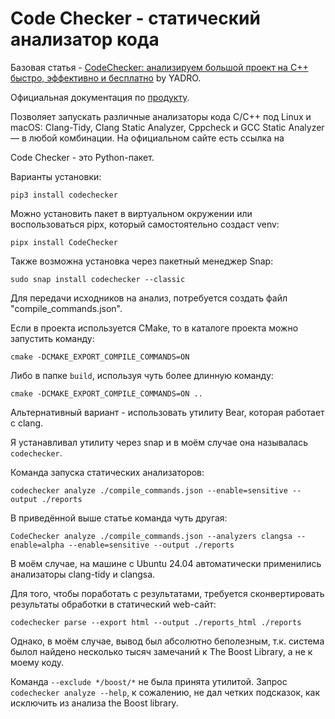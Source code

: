 # Code Checker - статический анализатор кода

Базовая статья - [CodeChecker: анализируем большой проект на С++ быстро, эффективно и бесплатно](https://habr.com/ru/companies/yadro/articles/838878/) by YADRO.

Официальная документация по [продукту](https://codechecker.readthedocs.io/en/latest/).

Позволяет запускать различные анализаторы кода C/C++ под Linux и macOS: Clang-Tidy, Clang Static Analyzer, Cppcheck и GCC Static Analyzer — в любой комбинации. На официальном сайте есть ссылка на 

Code Checker - это Python-пакет.

Варианты установки:

```shell
pip3 install codechecker
```

Можно установить пакет в виртуальном окружении или воспользоваться pipx, который самостоятельно создаст venv: 

```shell
pipx install CodeChecker
```

Также возможна установка через пакетный менеджер Snap:

```shell
sudo snap install codechecker --classic
```

Для передачи исходников на анализ, потребуется создать файл "compile_commands.json".

Если в проекта используется CMake, то в каталоге проекта можно запустить команду:

```shell
cmake -DCMAKE_EXPORT_COMPILE_COMMANDS=ON
```

Либо в папке `build`, используя чуть более длинную команду:

```shell
cmake -DCMAKE_EXPORT_COMPILE_COMMANDS=ON ..
```

Альтернативный вариант - использовать утилиту Bear, которая работает с clang.

Я устанавливал утилиту через snap и в моём случае она называлась `codechecker`.

Команда запуска статических анализаторов:

```shell
codechecker analyze ./compile_commands.json --enable=sensitive --output ./reports
```

В приведённой выше статье команда чуть другая:

```shell
CodeChecker analyze ./compile_commands.json --analyzers clangsa --enable=alpha --enable=sensitive --output ./reports
```

В моём случае, на машине с Ubuntu 24.04 автоматически применились анализаторы clang-tidy и clangsa.

Для того, чтобы поработать с результатами, требуется сконвертировать результаты обработки в статический web-сайт:

```shell
codechecker parse --export html --output ./reports_html ./reports
```

Однако, в моём случае, вывод был абсолютно беполезным, т.к. система былол найдено несколько тысяч замечаний к The Boost Library, а не к моему коду.

Команда `--exclude */boost/*` не была принята утилитой. Запрос `codechecker analyze --help`, к сожалению, не дал четких подсказок, как исключить из анализа the Boost library.
